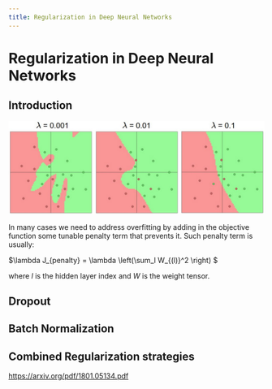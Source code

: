 ```yaml
---
title: Regularization in Deep Neural Networks
---
```


# Regularization in Deep Neural Networks


## Introduction 

![reg-strengths](images/reg_strengths_cs231n.jpeg)
   
In many cases we need to address overfitting by adding in the objective function some tunable penalty term that prevents it. Such penalty term is usually:

$\lambda J_{penalty} = \lambda \left(\sum_l W_{(l)}^2 \right) $

where $l$ is the hidden layer index and $W$ is the weight tensor. 

## Dropout

## Batch Normalization

## Combined Regularization strategies

https://arxiv.org/pdf/1801.05134.pdf
